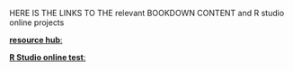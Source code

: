 HERE IS THE LINKS TO THE relevant BOOKDOWN CONTENT and R studio online projects

[**resource hub**:](https://github.com/kiante-fernandez/PsychinOut_BootCamp/docs/index.html)

[**R Studio online test**:](https://rstudio.cloud/project/3687396)